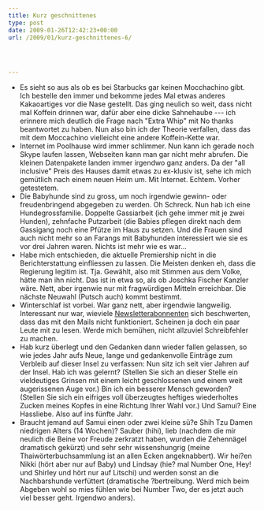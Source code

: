 ```yaml
---
title: Kurz geschnittenes
type: post
date: 2009-01-26T12:42:23+00:00
url: /2009/01/kurz-geschnittenes-6/




---
```

  * Es sieht so aus als ob es bei Starbucks gar keinen Mocchachino gibt. Ich bestelle den immer und bekomme jedes Mal etwas anderes Kakaoartiges vor die Nase gestellt. Das ging neulich so weit, dass nicht mal Koffein drinnen war, dafür aber eine dicke Sahnehaube --- ich erinnere mich deutlich die Frage nach "Extra Whip" mit No thanks beantwortet zu haben. Nun also bin ich der Theorie verfallen, dass das mit dem Moccachino vielleicht eine andere Koffein-Kette war.
  * Internet im Poolhause wird immer schlimmer. Nun kann ich gerade noch Skype laufen lassen, Webseiten kann man gar nicht mehr abrufen. Die kleinen Datenpakete landen immer irgendwo ganz anders. Da der "all inclusive" Preis des Hauses damit etwas zu ex-klusiv ist, sehe ich mich gemütlich nach einem neuen Heim um. Mit Internet. Echtem. Vorher getestetem.
  * Die Babyhunde sind zu gross, um noch irgendwie gewinn- oder freudenbringend abgegeben zu werden. Oh Schreck. Nun hab ich eine Hundegrossfamilie. Doppelte Gassiarbeit (ich gehe immer mit je zwei Hunden), zehnfache Putzarbeit (die Babies pflegen direkt nach dem Gassigang noch eine Pfütze im Haus zu setzen. Und die Frauen sind auch nicht mehr so an Farangs mit Babyhunden interessiert wie sie es vor drei Jahren waren. Nichts ist mehr wie es war...
  * Habe mich entschieden, die aktuelle Premiership nicht in die Berichterstattung einfliessen zu lassen. Die Meisten denken eh, dass die Regierung legitim ist. Tja. Gewählt, also mit Stimmen aus dem Volke, hätte man ihn nicht. Das ist in etwa so, als ob Joschka Fischer Kanzler wäre. Nett, aber irgenwie nur mit fragwürdigen Mitteln erreichbar. Die nächste Neuwahl (Putsch auch) kommt bestimmt.
  * Winterschlaf ist vorbei. War ganz nett, aber irgendwie langweilig. Interessant nur war, wieviele [Newsletterabonnenten][1] sich beschwerten, dass das mit den Mails nicht funktioniert. Scheinen ja doch ein paar Leute mit zu lesen. Werde mich bemühen, nicht allzuviel Schreibfehler zu machen.
  * Hab kurz überlegt und den Gedanken dann wieder fallen gelassen, so wie jedes Jahr aufs Neue, lange und gedankenvolle Einträge zum Verbleib auf dieser Insel zu verfassen: Nun sitz ich seit vier Jahren auf der Insel. Hab ich was gelernt? (Stellen Sie sich an dieser Stelle ein vieldeutiges Grinsen mit einem leicht geschlossenen und einem weit augerissenen Auge vor.) Bin ich ein besserer Mensch geworden? (Stellen Sie sich ein eifriges voll überzeugtes heftiges wiederholtes Zucken meines Kopfes in eine Richtung Ihrer Wahl vor.) Und Samui? Eine Hassliebe. Also auf ins fünfte Jahr.
  * Braucht jemand auf Samui einen oder zwei kleine sü?e Shih Tzu Damen niedrigen Alters (14 Wochen)? Sauber (hihi), lieb (nachdem die mir neulich die Beine vor Freude zerkratzt haben, wurden die Zehennägel dramatisch gekürzt) und sehr sehr wissenshungrig (meine Thaiwörterbuchsammlung ist an allen Ecken angeknabbert). Wir hei?en Nikki (hört aber nur auf Baby) und Lindsay (hie? mal Number One, Hey! und Shirley und hört nur auf Litschi) und werden sonst an die Nachbarshunde verfüttert (dramatische ?bertreibung. Werd mich beim Abgeben wohl so mies fühlen wie bei Number Two, der es jetzt auch viel besser geht. Irgendwo anders).

 [1]: /abonnieren/
